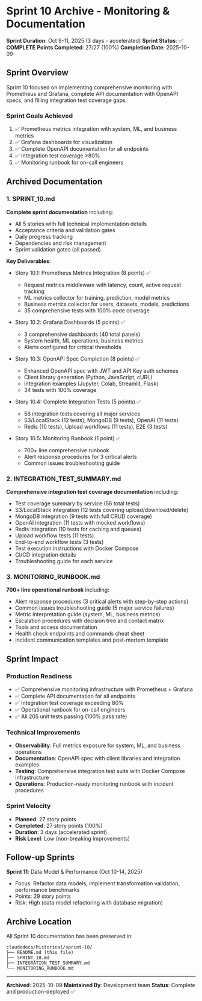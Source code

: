 # Sprint 10 Archive - Monitoring & Documentation

**Sprint Duration**: Oct 9-11, 2025 (3 days - accelerated)
**Sprint Status**: ✅ **COMPLETE**
**Points Completed**: 27/27 (100%)
**Completion Date**: 2025-10-09

## Sprint Overview

Sprint 10 focused on implementing comprehensive monitoring with Prometheus and Grafana, complete API documentation with OpenAPI specs, and filling integration test coverage gaps.

### Sprint Goals Achieved
1. ✅ Prometheus metrics integration with system, ML, and business metrics
2. ✅ Grafana dashboards for visualization
3. ✅ Complete OpenAPI documentation for all endpoints
4. ✅ Integration test coverage >80%
5. ✅ Monitoring runbook for on-call engineers

## Archived Documentation

### 1. SPRINT_10.md
**Complete sprint documentation** including:
- All 5 stories with full technical implementation details
- Acceptance criteria and validation gates
- Daily progress tracking
- Dependencies and risk management
- Sprint validation gates (all passed)

**Key Deliverables**:
- Story 10.1: Prometheus Metrics Integration (8 points) ✅
  - Request metrics middleware with latency, count, active request tracking
  - ML metrics collector for training, prediction, model metrics
  - Business metrics collector for users, datasets, models, predictions
  - 35 comprehensive tests with 100% code coverage

- Story 10.2: Grafana Dashboards (5 points) ✅
  - 3 comprehensive dashboards (40 total panels)
  - System health, ML operations, business metrics
  - Alerts configured for critical thresholds

- Story 10.3: OpenAPI Spec Completion (8 points) ✅
  - Enhanced OpenAPI spec with JWT and API Key auth schemes
  - Client library generation (Python, JavaScript, cURL)
  - Integration examples (Jupyter, Colab, Streamlit, Flask)
  - 34 tests with 100% coverage

- Story 10.4: Complete Integration Tests (5 points) ✅
  - 56 integration tests covering all major services
  - S3/LocalStack (12 tests), MongoDB (9 tests), OpenAI (11 tests)
  - Redis (10 tests), Upload workflows (11 tests), E2E (3 tests)

- Story 10.5: Monitoring Runbook (1 point) ✅
  - 700+ line comprehensive runbook
  - Alert response procedures for 3 critical alerts
  - Common issues troubleshooting guide

### 2. INTEGRATION_TEST_SUMMARY.md
**Comprehensive integration test coverage documentation** including:
- Test coverage summary by service (56 total tests)
- S3/LocalStack integration (12 tests covering upload/download/delete)
- MongoDB integration (9 tests with full CRUD coverage)
- OpenAI integration (11 tests with mocked workflows)
- Redis integration (10 tests for caching and queues)
- Upload workflow tests (11 tests)
- End-to-end workflow tests (3 tests)
- Test execution instructions with Docker Compose
- CI/CD integration details
- Troubleshooting guide for each service

### 3. MONITORING_RUNBOOK.md
**700+ line operational runbook** including:
- Alert response procedures (3 critical alerts with step-by-step actions)
- Common issues troubleshooting guide (5 major service failures)
- Metric interpretation guide (system, ML, business metrics)
- Escalation procedures with decision tree and contact matrix
- Tools and access documentation
- Health check endpoints and commands cheat sheet
- Incident communication templates and post-mortem template

## Sprint Impact

### Production Readiness
- ✅ Comprehensive monitoring infrastructure with Prometheus + Grafana
- ✅ Complete API documentation for all endpoints
- ✅ Integration test coverage exceeding 80%
- ✅ Operational runbook for on-call engineers
- ✅ All 205 unit tests passing (100% pass rate)

### Technical Improvements
- **Observability**: Full metrics exposure for system, ML, and business operations
- **Documentation**: OpenAPI spec with client libraries and integration examples
- **Testing**: Comprehensive integration test suite with Docker Compose infrastructure
- **Operations**: Production-ready monitoring runbook with incident procedures

### Sprint Velocity
- **Planned**: 27 story points
- **Completed**: 27 story points (100%)
- **Duration**: 3 days (accelerated sprint)
- **Risk Level**: Low (non-breaking improvements)

## Follow-up Sprints

**Sprint 11**: Data Model & Performance (Oct 10-14, 2025)
- Focus: Refactor data models, implement transformation validation, performance benchmarks
- Points: 29 story points
- Risk: High (data model refactoring with database migration)

## Archive Location

All Sprint 10 documentation has been preserved in:
```
claudedocs/historical/sprint-10/
├── README.md (this file)
├── SPRINT_10.md
├── INTEGRATION_TEST_SUMMARY.md
└── MONITORING_RUNBOOK.md
```

---

**Archived**: 2025-10-09
**Maintained By**: Development team
**Status**: Complete and production-deployed ✅

